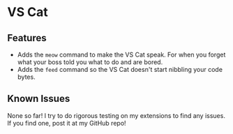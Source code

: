 # VS Cat

## Features

- Adds the `meow` command to make the VS Cat speak. For when you forget what your boss told you what to do and are bored.
- Adds the `feed` command so the VS Cat doesn't start nibbling your code bytes.

## Known Issues

None so far! I try to do rigorous testing on my extensions to find any issues. If you find one, post it at my GitHub repo!